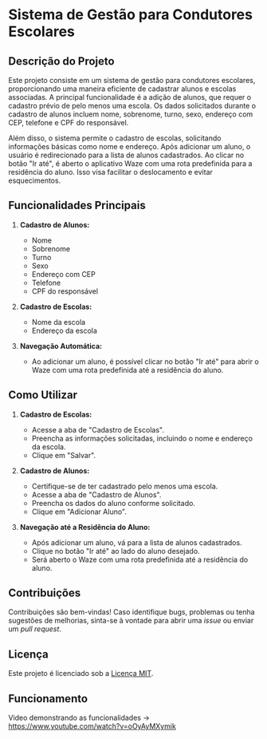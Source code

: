 # Sistema de Gestão para Condutores Escolares

## Descrição do Projeto

Este projeto consiste em um sistema de gestão para condutores escolares, proporcionando uma maneira eficiente de cadastrar alunos e escolas associadas. A principal funcionalidade é a adição de alunos, que requer o cadastro prévio de pelo menos uma escola. Os dados solicitados durante o cadastro de alunos incluem nome, sobrenome, turno, sexo, endereço com CEP, telefone e CPF do responsável.

Além disso, o sistema permite o cadastro de escolas, solicitando informações básicas como nome e endereço. Após adicionar um aluno, o usuário é redirecionado para a lista de alunos cadastrados. Ao clicar no botão "Ir até", é aberto o aplicativo Waze com uma rota predefinida para a residência do aluno. Isso visa facilitar o deslocamento e evitar esquecimentos.

## Funcionalidades Principais

1. **Cadastro de Alunos:**
   - Nome
   - Sobrenome
   - Turno
   - Sexo
   - Endereço com CEP
   - Telefone
   - CPF do responsável

2. **Cadastro de Escolas:**
   - Nome da escola
   - Endereço da escola

3. **Navegação Automática:**
   - Ao adicionar um aluno, é possível clicar no botão "Ir até" para abrir o Waze com uma rota predefinida até a residência do aluno.

## Como Utilizar

1. **Cadastro de Escolas:**
   - Acesse a aba de "Cadastro de Escolas".
   - Preencha as informações solicitadas, incluindo o nome e endereço da escola.
   - Clique em "Salvar".

2. **Cadastro de Alunos:**
   - Certifique-se de ter cadastrado pelo menos uma escola.
   - Acesse a aba de "Cadastro de Alunos".
   - Preencha os dados do aluno conforme solicitado.
   - Clique em "Adicionar Aluno".

3. **Navegação até a Residência do Aluno:**
   - Após adicionar um aluno, vá para a lista de alunos cadastrados.
   - Clique no botão "Ir até" ao lado do aluno desejado.
   - Será aberto o Waze com uma rota predefinida até a residência do aluno.

## Contribuições

Contribuições são bem-vindas! Caso identifique bugs, problemas ou tenha sugestões de melhorias, sinta-se à vontade para abrir uma *issue* ou enviar um *pull request*.

## Licença

Este projeto é licenciado sob a [Licença MIT](LICENSE).

## Funcionamento

Video demonstrando as funcionalidades -> https://www.youtube.com/watch?v=oOyAyMXymik
